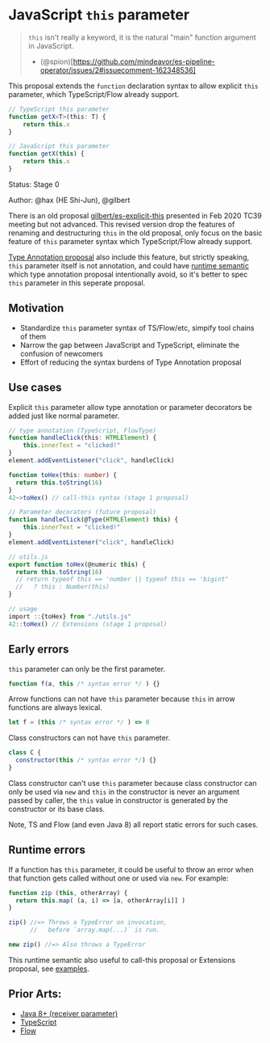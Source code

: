 # JavaScript `this` parameter

> `this` isn't really a keyword, it is the natural "main" function argument in JavaScript.
> - (@spion)[https://github.com/mindeavor/es-pipeline-operator/issues/2#issuecomment-162348536]

This proposal extends the `function` declaration syntax to allow explicit `this` parameter, which TypeScript/Flow already support.

```ts
// TypeScript this parameter
function getX<T>(this: T) {
	return this.x
}
```

```js
// JavaScript this parameter
function getX(this) {
	return this.x
}
```

Status: Stage 0

Author: @hax (HE Shi-Jun), @gilbert

There is an old proposal [gilbert/es-explicit-this](https://github.com/gilbert/es-explicit-this) presented in Feb 2020 TC39 meeting but not advanced. This revised version drop the features of renaming and destructuring `this` in the old proposal, only focus on the basic feature of `this` parameter syntax which TypeScript/Flow already support.

[Type Annotation proposal](https://github.com/tc39/proposal-type-annotations/blob/a4315be8a311980ca525dc539585b10b7478a63e/README.md#this-parameters) also include this feature, but strictly speaking, `this` parameter itself is not annotation, and could have [runtime semantic](#runtime-errors) which type annotation proposal intentionally avoid, so it's better to spec `this` parameter in this seperate proposal. 

## Motivation

- Standardize `this` parameter syntax of TS/Flow/etc, simpify tool chains of them
- Narrow the gap between JavaScript and TypeScript, eliminate the confusion of newcomers
- Effort of reducing the syntax burdens of Type Annotation proposal

## Use cases

Explicit `this` parameter allow type annotation or parameter decorators be added just like normal parameter.

```ts
// type annotation (TypeScript, FlowType)
function handleClick(this: HTMLElement) {
	this.innerText = "clicked!"
}
element.addEventListener("click", handleClick)
```

```ts
function toHex(this: number) {
  return this.toString(16)
}
42~>toHex() // call-this syntax (stage 1 proposal)
```

```ts
// Parameter decorators (future proposal)
function handleClick(@Type(HTMLElement) this) {
	this.innerText = "clicked!"
}
element.addEventListener("click", handleClick)
```

```ts
// utils.js
export function toHex(@numeric this) {
  return this.toString(16) 
  // return typeof this == 'number || typeof this == 'bigint"
  //   ? this : Number(this)
}

// usage
import ::{toHex} from "./utils.js"
42::toHex() // Extensions (stage 1 proposal)
```

## Early errors

`this` parameter can only be the first parameter.
```js
function f(a, this /* syntax error */ ) {}
```

Arrow functions can not have `this` parameter because `this` in arrow functions are always lexical.
```js
let f = (this /* syntax error */ ) => 0
```
Class constructors can not have `this` parameter.
```js
class C {
  constructor(this /* syntax error */) {}
}
```

Class constructor can't use `this` parameter because class constructor can only be used via `new` and `this` in the constructor is never an argument passed by caller, the `this` value in constructor is generated by the constructor or its base class.

Note, TS and Flow (and even Java 8) all report static errors for such cases.

## Runtime errors

If a function has `this` parameter, it could be useful to throw an error when that function gets called without one or used via `new`. For example:

```js
function zip (this, otherArray) {
  return this.map( (a, i) => [a, otherArray[i]] )
}

zip() //=> Throws a TypeError on invocation,
      //   before `array.map(...)` is run.

new zip() //=> Also throws a TypeError
```

This runtime semantic also useful to call-this proposal or Extensions proposal, see [examples](invoke-as-method.md).

## Prior Arts:
- [Java 8+ (receiver parameter)](https://docs.oracle.com/javase/specs/jls/se8/html/jls-8.html#jls-8.4.1-220)
- [TypeScript](https://www.typescriptlang.org/docs/handbook/2/classes.html#this-parameters)
- [Flow](https://flow.org/en/docs/types/functions/#toc-function-this)

